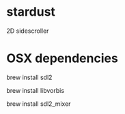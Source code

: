 stardust
========

2D sidescroller

OSX dependencies
================
brew install sdl2

brew install libvorbis

brew install sdl2_mixer